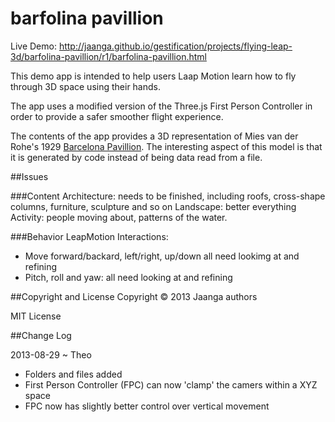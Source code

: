 barfolina pavillion
===================

Live Demo: http://jaanga.github.io/gestification/projects/flying-leap-3d/barfolina-pavillion/r1/barfolina-pavillion.html

This demo app is intended to help users Laap Motion learn how to fly through 3D space using their hands.

The app uses a modified version of the Three.js First Person Controller in order to provide a safer smoother flight experience.

The contents of the app provides a 3D representation of Mies van der Rohe's 1929 [Barcelona Pavillion](http://en.wikipedia.org/wiki/Barcelona_Pavilion).
The interesting aspect of this model is that it is generated by code instead of being data read from a file.


##Issues

###Content
Architecture: needs to be finished, including roofs, cross-shape columns, furniture, sculpture and so on
Landscape: better everything
Activity: people moving about, patterns of the water.

###Behavior
LeapMotion Interactions:
* Move forward/backard, left/right, up/down all need lookimg at and refining
* Pitch, roll and yaw: all need looking at and refining


##Copyright and License
Copyright &copy; 2013 Jaanga authors

MIT License

##Change Log

2013-08-29 ~ Theo
* Folders and files added
* First Person Controller (FPC) can now 'clamp' the camers within a XYZ space
* FPC now has slightly better control over vertical movement